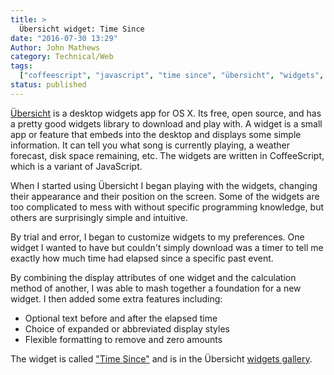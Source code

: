 ```yaml
---
title: >
  Übersicht widget: Time Since
date: "2016-07-30 13:29"
Author: John Mathews
category: Technical/Web
tags:
  ["coffeescript", "javascript", "time since", "übersicht", "widgets", "applescript", "time until"]
status: published
---
```


[Übersicht](http://tracesof.net/uebersicht/) is a desktop widgets app for OS X. Its free, open source, and has a pretty good widgets library
to download and play with. A widget is a small app or feature that
embeds into the desktop and displays some simple information. It can
tell you what song is currently playing, a weather forecast, disk space
remaining, etc. The widgets are written in CoffeeScript, which is a
variant of JavaScript.

When I started using Übersicht I began playing with the widgets,
changing their appearance and their position on the screen. Some of the
widgets are too complicated to mess with without specific programming
knowledge, but others are surprisingly simple and intuitive.

By trial and error, I began to customize widgets to my preferences. One
widget I wanted to have but couldn't simply download was a timer to tell
me exactly how much time had elapsed since a specific past event.

By combining the display attributes of one widget and the calculation
method of another, I was able to mash together a foundation for a new
widget. I then added some extra features including:

- Optional text before and after the elapsed time
- Choice of expanded or abbreviated display styles
- Flexible formatting to remove and zero amounts

The widget is called ["Time Since"](http://tracesof.net/uebersicht-widgets/#time_since) and is in
the Übersicht [widgets gallery](http://tracesof.net/uebersicht-widgets/).
